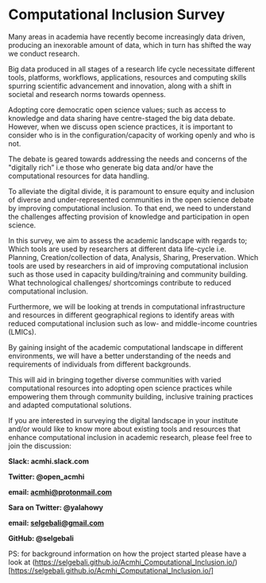 # Computational Inclusion Survey


Many areas in academia have recently become increasingly data driven, producing an inexorable amount of data, which in turn has shifted the way we conduct research.

Big data produced in all stages of a research life cycle necessitate different tools, platforms, workflows, applications, resources and computing skills spurring scientific advancement and innovation, along with a shift in societal and research norms towards openness.

Adopting core democratic open science values; such as access to knowledge and data sharing have centre-staged the big data debate. However, when we discuss open science practices, it is important to consider who is in the configuration/capacity of working openly and who is not. 

The debate is geared towards addressing the needs and concerns of the "digitally rich” i.e those who generate big data and/or have the computational resources for data handling.  

To alleviate the digital divide, it is paramount to ensure equity and inclusion of diverse and under-represented communities in the open science debate by improving computational inclusion. To that end, we need to understand the challenges affecting provision of knowledge and participation in open science. 

In this survey, we aim to assess the academic landscape with regards to;
Which tools are used by researchers at different data life-cycle i.e. Planning, Creation/collection of data, Analysis, Sharing, Preservation.
Which tools are used by researchers in aid of improving computational inclusion such as those used in capacity building/training and community building.
What technological challenges/ shortcomings contribute to reduced computational inclusion.

Furthermore, we will be looking at trends in computational infrastructure and resources in different geographical regions to identify areas with reduced computational inclusion such as low- and middle-income countries (LMICs).  

By gaining insight of the academic computational landscape in different environments, we will have a better understanding of the needs and requirements of individuals from different backgrounds. 

This will aid in bringing together diverse communities with varied computational resources into adopting open science practices while empowering them through community building, inclusive training practices and adapted computational solutions.

If you are interested in surveying the digital landscape in your institute and/or would like to know more about existing tools and resources that enhance computational inclusion in academic research, please feel free to join the discussion:

**Slack: acmhi.slack.com**

**Twitter: @open_acmhi**

**email: acmhi@protonmail.com**

**Sara on Twitter: @yalahowy**

**email: selgebali@gmail.com** 

**GitHub: @selgebali** 

PS: for background information on how the project started please have a look at (https://selgebali.github.io/Acmhi_Computational_Inclusion.io/)[https://selgebali.github.io/Acmhi_Computational_Inclusion.io/]

